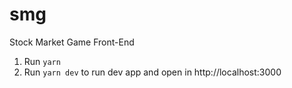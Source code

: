 # smg

Stock Market Game Front-End

1. Run `yarn`
2. Run `yarn dev` to run dev app and open in http://localhost:3000
